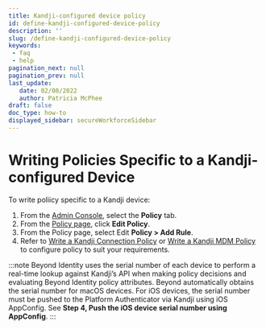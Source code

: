 ```yaml
---
title: Kandji-configured device policy
id: define-kandji-configured-device-policy
description: ''
slug: /define-kandji-configured-device-policy
keywords: 
 - faq
 - help
pagination_next: null
pagination_prev: null
last_update: 
   date: 02/08/2022
   author: Patricia McPhee
draft: false
doc_type: how-to
displayed_sidebar: secureWorkforceSidebar
---
```


Writing Policies Specific to a Kandji-configured Device
==================
To write poliicy specific to a Kandji device:

1.  From the [Admin Console](../../platform/admin-console.md), select the **Policy** tab.
2.  From the [Policy page](../define-policies.mdx), click **Edit Policy**. 
2.  From the Policy page, select Edit **Policy > Add Rule**.
3.  Refer to [Write a Kandji Connection Policy](kandji-connection-policy.md) or [Write a Kandji MDM Policy](kandji-mdm-policy.md) to configure policy to suit your requirements. 

:::note
Beyond Identity uses the serial number of each device to perform a real-time lookup against Kandji’s API when making policy decisions and evaluating Beyond Identity policy attributes. Beyond automatically obtains the serial number for macOS devices. For iOS devices, the serial number must be pushed to the Platform Authenticator via Kandji using iOS AppConfig. See **Step 4, Push the iOS device serial number using AppConfig**.
:::